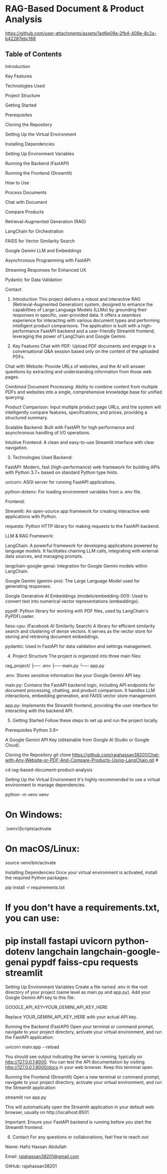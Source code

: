 # RAG-Based Document & Product Analysis

https://github.com/user-attachments/assets/1ad6e09a-2fb4-408e-8c2a-b42287ebc168

## Table of Contents
Introduction

Key Features

Technologies Used

Project Structure

Getting Started

Prerequisites

Cloning the Repository

Setting Up the Virtual Environment

Installing Dependencies

Setting Up Environment Variables

Running the Backend (FastAPI)

Running the Frontend (Streamlit)

How to Use

Process Documents

Chat with Document

Compare Products

Retrieval-Augmented Generation (RAG)

LangChain for Orchestration

FAISS for Vector Similarity Search

Google Gemini LLM and Embeddings

Asynchronous Programming with FastAPI

Streaming Responses for Enhanced UX

Pydantic for Data Validation

Contact

1. Introduction
   This project delivers a robust and interactive RAG (Retrieval-Augmented Generation) system, designed to enhance the capabilities of Large Language Models (LLMs) by grounding their responses in specific, user-provided data. It offers a seamless experience for interacting with various document types and performing intelligent product comparisons. The application is built with a high-performance FastAPI backend and a user-friendly Streamlit frontend, leveraging the power of LangChain and Google Gemini.

2. Key Features
   Chat with PDF: Upload PDF documents and engage in a conversational Q&A session based only on the content of the uploaded PDFs.

Chat with Website: Provide URLs of websites, and the AI will answer questions by extracting and understanding information from those web pages.

Combined Document Processing: Ability to combine content from multiple PDFs and websites into a single, comprehensive knowledge base for unified querying.

Product Comparison: Input multiple product page URLs, and the system will intelligently compare features, specifications, and prices, providing a structured summary.

Scalable Backend: Built with FastAPI for high performance and asynchronous handling of I/O operations.

Intuitive Frontend: A clean and easy-to-use Streamlit interface with clear navigation.

3. Technologies Used
   Backend:

FastAPI: Modern, fast (high-performance) web framework for building APIs with Python 3.7+ based on standard Python type hints.

uvicorn: ASGI server for running FastAPI applications.

python-dotenv: For loading environment variables from a .env file.

Frontend:

Streamlit: An open-source app framework for creating interactive web applications with Python.

requests: Python HTTP library for making requests to the FastAPI backend.

LLM & RAG Framework:

LangChain: A powerful framework for developing applications powered by language models. It facilitates chaining LLM calls, integrating with external data sources, and managing prompts.

langchain-google-genai: Integration for Google Gemini models within LangChain.

Google Gemini (gemini-pro): The Large Language Model used for generating responses.

Google Generative AI Embeddings (models/embedding-001): Used to convert text into numerical vector representations (embeddings).

pypdf: Python library for working with PDF files, used by LangChain's PyPDFLoader.

faiss-cpu: (Facebook AI Similarity Search) A library for efficient similarity search and clustering of dense vectors. It serves as the vector store for storing and retrieving document embeddings.

pydantic: Used in FastAPI for data validation and settings management.

4. Project Structure
   The project is organized into three main files:

rag_project/
├── .env
├── main.py
└── app.py

.env: Stores sensitive information like your Google Gemini API key.

main.py: Contains the FastAPI backend logic, including API endpoints for document processing, chatting, and product comparison. It handles LLM interactions, embedding generation, and FAISS vector store management.

app.py: Implements the Streamlit frontend, providing the user interface for interacting with the backend API.

5. Getting Started
   Follow these steps to set up and run the project locally.

Prerequisites
Python 3.9+

A Google Gemini API Key (obtainable from Google AI Studio or Google Cloud).

Cloning the Repository
git clone https://github.com/rajahassan38201/Chat-with-Any-Website-or-PDF-And-Compare-Products-Using-LangChain.git #

cd rag-based-document-product-analysis

Setting Up the Virtual Environment
It's highly recommended to use a virtual environment to manage dependencies.

python -m venv venv

# On Windows:

.\venv\Scripts\activate

# On macOS/Linux:

source venv/bin/activate

Installing Dependencies
Once your virtual environment is activated, install the required Python packages:

pip install -r requirements.txt

# If you don't have a requirements.txt, you can use:

# pip install fastapi uvicorn python-dotenv langchain langchain-google-genai pypdf faiss-cpu requests streamlit

Setting Up Environment Variables
Create a file named .env in the root directory of your project (same level as main.py and app.py). Add your Google Gemini API key to this file:

GOOGLE_API_KEY=YOUR_GEMINI_API_KEY_HERE

Replace YOUR_GEMINI_API_KEY_HERE with your actual API key.

Running the Backend (FastAPI)
Open your terminal or command prompt, navigate to your project directory, activate your virtual environment, and run the FastAPI application:

uvicorn main:app --reload

You should see output indicating the server is running, typically on http://127.0.0.1:8000. You can test the API documentation by visiting http://127.0.0.1:8000/docs in your web browser. Keep this terminal open.

Running the Frontend (Streamlit)
Open a new terminal or command prompt, navigate to your project directory, activate your virtual environment, and run the Streamlit application:

streamlit run app.py

This will automatically open the Streamlit application in your default web browser, usually on http://localhost:8501.

Important: Ensure your FastAPI backend is running before you start the Streamlit frontend.

6. Contact
   For any questions or collaborations, feel free to reach out:

Name: Hafiz Hassan Abdullah

Email: rajahassan38201@gmail.com

GitHub: rajahassan38201
